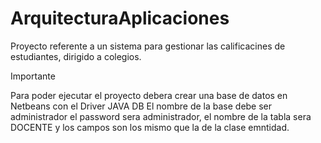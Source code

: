 # ArquitecturaAplicaciones
Proyecto referente a un sistema para gestionar las calificacines de estudiantes, dirigido a colegios.

Importante

Para poder ejecutar el proyecto debera crear una base de datos en Netbeans con el Driver JAVA DB
El nombre de la base debe ser administrador el password sera administrador, el nombre de la tabla sera DOCENTE y los campos son los mismo que la de la clase emntidad. 

